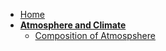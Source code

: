<!-- docs/_sidebar.md -->

* [Home](/)
* [**Atmosphere and Climate**](geography/atmosphere.md)
	* [Composition of Atmospshere](geography/composition_of_atmosphere.md)
